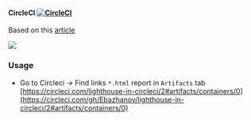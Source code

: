#### CircleCI [![CircleCI](https://circleci.com/gh/Ebazhanov/lighthouse-in-circleci.svg?style=svg)](https://circleci.com/gh/Ebazhanov/lighthouse-in-circleci)

Based on this [article](https://www.freecodecamp.org/news/how-to-use-lighthouse-in-circleci/)

<img src="https://monosnap.com/image/kY6xaS1DM908p42Ei6KMQf75JJU61M"/>

### Usage 
- Go to Circleci -> Find links `*.html` report in `Artifacts` tab
[https://circleci.com/lighthouse-in-circleci/2#artifacts/containers/0](https://circleci.com/gh/Ebazhanov/lighthouse-in-circleci/2#artifacts/containers/0)
